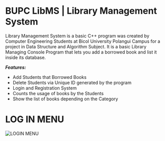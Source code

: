 # BUPC LibMS | Library Management System
Library Management System is a basic C++ program was created by Computer Engineering Students at Bicol University Polangui Campus for a project in Data Structure and Algorithm Subject. It is a basic Library Managing Console Program that lets you add a borrowed book and list it inside its database. 

***Features:*** 
 - Add Students that Borrowed Books
 - Delete Students via Unique ID generated by the program
 - Login and Registration System
 - Counts the usage of books by the Students
 - Show the list of books depending on the Category


# LOG IN MENU
![LOGIN MENU](https://user-images.githubusercontent.com/91697238/208309119-66678ec1-e2e2-4a12-81d3-ccc9b83c67ad.png)




